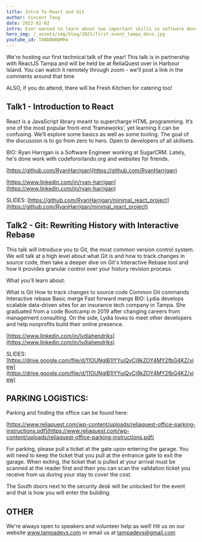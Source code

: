 ```yaml
---
title: Intro To React and Git
author: Vincent Tang
date: 2022-02-02
intro: Ever wanted to learn about two important skills in software development? We presented this topic over at one of our sponsor companies, ReliaQuest!
hero_img: /_assets/img/blog/2021/first_event_tampa_devs.jpg
youtube_id: TANbBN6DMH4
---
```


We're hosting our first technical talk of the year! This talk is in partnership with ReactJS Tampa and will be held be at ReliaQuest over in Harbour Island. You can watch it remotely through zoom - we'll post a link in the comments around that time

ALSO, if you do attend, there will be Fresh Kitchen for catering too!

## Talk1 - Introduction to React

React is a JavaScript library meant to supercharge HTML programming. It’s one of the most popular front-end ‘frameworks’, yet learning it can be confusing. We’ll explore some basics as well as some tooling. The goal of the discussion is to go from zero to hero. Open to developers of all skillsets.

BIO: Ryan Harrigan is a Software Engineer working at SugarCRM. Lately, he's done work with codefororlando.org and websites for friends.

[https://github.com/RyanHarrigan](https://github.com/RyanHarrigan)

[https://www.linkedin.com/in/ryan-harrigan](https://www.linkedin.com/in/ryan-harrigan)

SLIDES: [https://github.com/RyanHarrigan/minimal_react_project](https://github.com/RyanHarrigan/minimal_react_project)

## Talk2 - Git: Rewriting History with Interactive Rebase

This talk will introduce you to Git, the most common version control system. We will talk at a high level about what Git is and how to track changes in source code, then take a deeper dive on Git's Interactive Rebase tool and how it provides granular control over your history revision process.

What you'll learn about:

What is Git
How to track changes to source code
Common Git commands
Interactive rebase
Basic merge
Fast forward merge
BIO: Lydia develops scalable data-driven sites for an insurance tech company in Tampa. She graduated from a code Bootcamp in 2019 after changing careers from management consulting. On the side, Lydia loves to meet other developers and help nonprofits build their online presence.

[https://www.linkedin.com/in/lydiahendriks](https://www.linkedin.com/in/lydiahendriks)

SLIDES: [https://drive.google.com/file/d/11OUNglB1lYYuiQvCj9kZOY4MY2fbG4KZ/view](https://drive.google.com/file/d/11OUNglB1lYYuiQvCj9kZOY4MY2fbG4KZ/view)

## PARKING LOGISTICS:

Parking and finding the office can be found here:

[https://www.reliaquest.com/wp-content/uploads/reliaquest-office-parking-instructions.pdf](https://www.reliaquest.com/wp-content/uploads/reliaquest-office-parking-instructions.pdf)

For parking, please pull a ticket at the gate upon entering the garage. You will need to keep the ticket that you pull at the entrance gate to exit the garage. When exiting, the ticket that is pulled at your arrival must be scanned at the reader first and then you can scan the validation ticket you receive from us during your stay to cover the cost.

The South doors next to the security desk will be unlocked for the event and that is how you will enter the building.

## OTHER

We're always open to speakers and volunteer help as well! Hit us on our website www.tampadevs.com or email us at tampadevs@gmail.com
